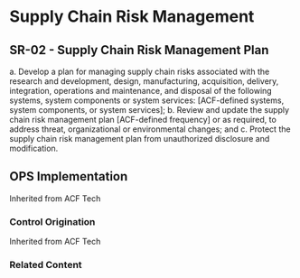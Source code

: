 # Supply Chain Risk Management
## SR-02 - Supply Chain Risk Management Plan

a. Develop a plan for managing supply chain risks associated with the research and development, design, manufacturing, acquisition, delivery, integration, operations and maintenance, and disposal of the following systems, system components or system services: [ACF-defined systems, system components, or system services];
b. Review and update the supply chain risk management plan [ACF-defined frequency] or as required, to address threat, organizational or environmental changes; and
c. Protect the supply chain risk management plan from unauthorized disclosure and modification.

## OPS Implementation

Inherited from ACF Tech

### Control Origination

Inherited from ACF Tech

### Related Content
